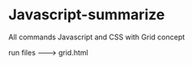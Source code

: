 # Javascript-summarize
All commands Javascript and CSS with Grid concept

run files ---> grid.html


